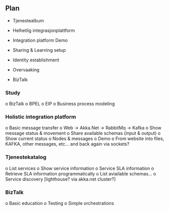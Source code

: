 ﻿

## Plan

  - Tjenestealbum
  - Helhetlig integrasjonplattform
  - Integration platform Demo
  - Sharing & Learning setup

  - Identity establishment
  - Overvaaking
  - BizTalk



### Study

  o BizTalk
  	o BPEL
  o EIP
  o Business process modeling



### Holistic integration platform

  o Basic message transfer
  	o Web -> Akka.Net -> RabbitMq -> Kafka
  o Show message status & movement
  o Share available schemas (input & output)
  o Show current status
  	o Nodes & messages
  o Demo
  	o From website into files, KAFKA, other messages, etc... and back again via sockets?



### Tjenestekatalog

   o List services
   o Show service information
   o Service SLA information
   o Retrieve SLA information programmatically
   o List aviailable schemas...
   o Service discovery [lighthouse? via akka.net cluster?]



### BizTalk


  o Basic education
  o Testing
  o Simple orchestrations
